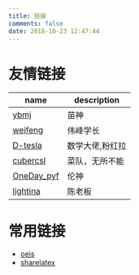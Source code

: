 ```yaml
---
title: 链接
comments: false
date: 2018-10-23 12:47:44
---
```


# 友情链接
|name|description|
|-----|----|
|[ybmj](http://ybmj.xyz/)|苗神|
|[weifeng](http://blog.naiver.me/)|伟峰学长|
|[D-tesla](http://dengtesla.com/)|数学大佬,粉红拉|
|[cubercsl](http://cubercsl.cn/)|菜队，无所不能|
|[OneDay_pyf](http://blog.csdn.net/oneday_pyf)|伦神|
|[lightina](http://blog.lightina.cn/)|陈老板|

# 常用链接
- [oeis](http://oeis.org/)
- [sharelatex](https://www.sharelatex.com/)
